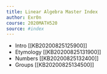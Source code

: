 ```yaml
---
title: Linear Algebra Master Index
author: Exr0n
course: 2020MATH520
source: #index
---
```


- Intro [[KB20200825125900]]
- Etymology [[KB20200825131900]]
- Numbers [[KB20200825132400]]
- Groups [[KB20200825134500]]

